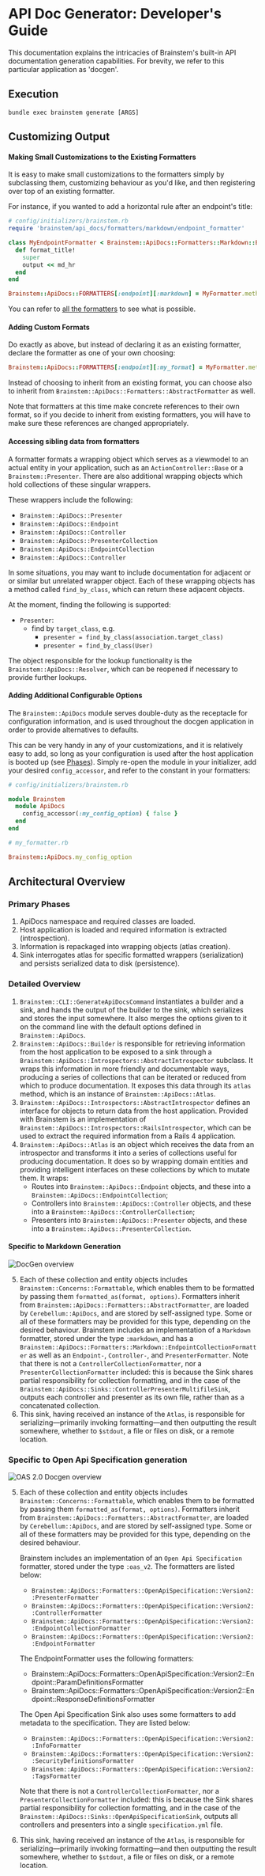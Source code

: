 # API Doc Generator: Developer's Guide

This documentation explains the intricacies of Brainstem's built-in API
documentation generation capabilities. For brevity, we refer to this
particular application as 'docgen'.

## Execution

`bundle exec brainstem generate [ARGS]`

## Customizing Output

#### Making Small Customizations to the Existing Formatters

It is easy to make small customizations to the formatters simply by subclassing
them, customizing behaviour as you'd like, and then registering over top of an
existing formatter.

For instance, if you wanted to add a horizontal rule after an endpoint's title:

```ruby
# config/initializers/brainstem.rb
require 'brainstem/api_docs/formatters/markdown/endpoint_formatter'

class MyEndpointFormatter < Brainstem::ApiDocs::Formatters::Markdown::EndpointFormatter
  def format_title!
    super
    output << md_hr
  end
end

Brainstem::ApiDocs::FORMATTERS[:endpoint][:markdown] = MyFormatter.method(:call)
```

You can refer to [all the formatters](../lib/brainstem/api_docs/formatters) to
see what is possible.

#### Adding Custom Formats

Do exactly as above, but instead of declaring it as an existing formatter,
declare the formatter as one of your own choosing:

```ruby
Brainstem::ApiDocs::FORMATTERS[:endpoint][:my_format] = MyFormatter.method(:call)
```

Instead of choosing to inherit from an existing format, you can choose also to
inherit from `Brainstem::ApiDocs::Formatters::AbstractFormatter` as well.

Note that formatters at this time make concrete references to their own format,
so if you decide to inherit from existing formatters, you will have to make
sure these references are changed appropriately.

#### Accessing sibling data from formatters

A formatter formats a wrapping object which serves as a viewmodel to an actual
entity in your application, such as an `ActionController::Base` or a
`Brainstem::Presenter`. There are also additional wrapping objects which hold
collections of these singular wrappers.

These wrappers include the following:

- `Brainstem::ApiDocs::Presenter`
- `Brainstem::ApiDocs::Endpoint`
- `Brainstem::ApiDocs::Controller`
- `Brainstem::ApiDocs::PresenterCollection`
- `Brainstem::ApiDocs::EndpointCollection`
- `Brainstem::ApiDocs::Controller`

In some situations, you may want to include documentation for adjacent or or
similar but unrelated wrapper object. Each of these wrapping objects has a
method called `find_by_class`, which can return these adjacent objects.

At the moment, finding the following is supported:

- `Presenter`:
    - find by `target_class`, e.g.
        - `presenter = find_by_class(association.target_class)`
        - `presenter = find_by_class(User)`

The object responsible for the lookup functionality is the
`Brainstem::ApiDocs::Resolver`, which can be reopened if necessary to provide
further lookups.

#### Adding Additional Configurable Options

The `Brainstem::ApiDocs` module serves double-duty as the receptacle for
configuration information, and is used throughout the docgen application in
order to provide alternatives to defaults.

This can be very handy in any of your customizations, and it is relatively easy
to add, so long as your configuration is used after the host application is
booted up (see [Phases](#phases)).  Simply re-open the module in your
initializer, add your desired `config_accessor`, and refer to the constant in
your formatters:

```ruby
# config/initializers/brainstem.rb

module Brainstem
  module ApiDocs
    config_accessor(:my_config_option) { false }
  end
end
```

```ruby
# my_formatter.rb

Brainstem::ApiDocs.my_config_option
```

## Architectural Overview

### Primary Phases

1. ApiDocs namespace and required classes are loaded.
2. Host application is loaded and required information is extracted
   (introspection).
3. Information is repackaged into wrapping objects (atlas creation).
4. Sink interrogates atlas for specific formatted wrappers (serialization) and
   persists serialized data to disk (persistence).


### Detailed Overview

1. `Brainstem::CLI::GenerateApiDocsCommand` instantiates a builder and a sink,
   and hands the output of the builder to the sink, which serializes and stores
   the input somewhere. It also merges the options given to it on the command
   line with the default options defined in `Brainstem::ApiDocs`.
2. `Brainstem::ApiDocs::Builder` is responsible for retrieving information from
   the host application to be exposed to a sink through a
   `Brainstem::ApiDocs::Introspectors::AbstractIntrospector` subclass. It wraps
   this information in more friendly and documentable ways, producing a series
   of collections that can be iterated or reduced from which to produce
   documentation. It exposes this data through its `atlas` method, which is an
   instance of `Brainstem::ApiDocs::Atlas`.
3. `Brainstem::ApiDocs::Introspectors::AbstractIntrospector` defines an
   interface for objects to return data from the host application. Provided
   with Brainstem is an implementation of
   `Brainstem::ApiDocs::Introspectors::RailsIntrospector`, which can be used to
   extract the required information from a Rails 4 application.
4. `Brainstem::ApiDocs::Atlas` is an object which receives the data from an
introspector and transforms it into a series of collections useful for
producing documentation. It does so by wrapping domain entities and providing
intelligent interfaces on these collections by which to mutate them. It wraps:
    - Routes into `Brainstem::ApiDocs::Endpoint` objects, and these into a
      `Brainstem::ApiDocs::EndpointCollection`;
    - Controllers into `Brainstem::ApiDocs::Controller` objects, and these into
      a `Brainstem::ApiDocs::ControllerCollection`;
    - Presenters into `Brainstem::ApiDocs::Presenter` objects, and these into a
      `Brainstem::ApiDocs::PresenterCollection`.

#### Specific to Markdown Generation

![DocGen overview](./docgen.png)

5. Each of these collection and entity objects includes
   `Brainstem::Concerns::Formattable`, which enables them to be formatted by
   passing them `formatted_as(format, options)`. Formatters inherit from
   `Brainstem::ApiDocs::Formatters::AbstractFormatter`, are loaded by
   `Cerebellum::ApiDocs`, and are stored by self-assigned type. Some or all of
   these formatters may be provided for this type, depending on the desired
   behaviour. Brainstem includes an implementation of a `Markdown` formatter,
   stored under the type `:markdown`, and has a
   `Brainstem::ApiDocs::Formatters::Markdown::EndpointCollectionFormatter` as
   well as an `Endpoint-`, `Controller-`, and `PresenterFormatter`. Note that
   there is not a `ControllerCollectionFormatter`, nor a
   `PresenterCollectionFormatter` included: this is because the Sink shares
   partial responsibility for collection formatting, and in the case of the
   `Brainstem::ApiDocs::Sinks::ControllerPresenterMultifileSink`, outputs each
   controller and presenter as its own file, rather than as a concatenated
   collection.
6. This sink, having received an instance of the `Atlas`, is responsible for
   serializing&mdash;primarily invoking formatting&mdash;and then outputting
   the result somewhere, whether to `$stdout`, a file or files on disk, or a
   remote location.

### Specific to Open Api Specification generation

![OAS 2.0 Docgen overview](./oas_2_docgen.png)

5. Each of these collection and entity objects includes
   `Brainstem::Concerns::Formattable`, which enables them to be formatted by
   passing them `formatted_as(format, options)`. Formatters inherit from
   `Brainstem::ApiDocs::Formatters::AbstractFormatter`, are loaded by
   `Cerebellum::ApiDocs`, and are stored by self-assigned type. Some or all of
   these formatters may be provided for this type, depending on the desired
   behaviour.

   Brainstem includes an implementation of an `Open Api Specification` formatter,
   stored under the type `:oas_v2`. The formatters are listed below:
   - `Brainstem::ApiDocs::Formatters::OpenApiSpecification::Version2::PresenterFormatter`
   - `Brainstem::ApiDocs::Formatters::OpenApiSpecification::Version2::ControllerFormatter`
   - `Brainstem::ApiDocs::Formatters::OpenApiSpecification::Version2::EndpointCollectionFormatter`
   - `Brainstem::ApiDocs::Formatters::OpenApiSpecification::Version2::EndpointFormatter`

   The EndpointFormatter uses the following formatters:
   - Brainstem::ApiDocs::Formatters::OpenApiSpecification::Version2::Endpoint::ParamDefinitionsFormatter
   - Brainstem::ApiDocs::Formatters::OpenApiSpecification::Version2::Endpoint::ResponseDefinitionsFormatter

   The Open Api Specification Sink also uses some formatters to add metadata to the specification. They
   are listed below:
   - `Brainstem::ApiDocs::Formatters::OpenApiSpecification::Version2::InfoFormatter`
   - `Brainstem::ApiDocs::Formatters::OpenApiSpecification::Version2::SecurityDefinitionsFormatter`
   - `Brainstem::ApiDocs::Formatters::OpenApiSpecification::Version2::TagsFormatter`

   Note that there is not a `ControllerCollectionFormatter`, nor a
   `PresenterCollectionFormatter` included: this is because the Sink shares
   partial responsibility for collection formatting, and in the case of the
   `Brainstem::ApiDocs::Sinks::OpenApiSpecificationSink`, outputs all
   controllers and presenters into a single `specification.yml` file.
6. This sink, having received an instance of the `Atlas`, is responsible for
   serializing&mdash;primarily invoking formatting&mdash;and then outputting
   the result somewhere, whether to `$stdout`, a file or files on disk, or a
   remote location.

